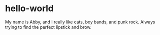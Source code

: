 # hello-world
My name is Abby, and I really like cats, boy bands, and punk rock.
Always trying to find the perfect lipstick and brow.
